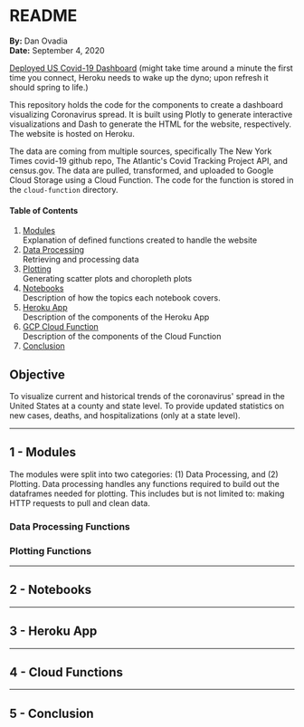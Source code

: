 # README

<b>By:</b> Dan Ovadia<br>
<b>Date:</b> September 4, 2020

[Deployed US Covid-19 Dashboard](https://covid-hotspots-ga-dsi-la-11.herokuapp.com/)
(might take time around a minute the first time you connect, Heroku needs to wake up the dyno; upon refresh it should spring to life.)

This repository holds the code for the components to create a dashboard visualizing Coronavirus spread. It is built using Plotly to generate interactive visualizations and Dash to generate the HTML for the website, respectively. The website is hosted on Heroku.

The data are coming from multiple sources, specifically The New York Times covid-19 github repo, The Atlantic's Covid Tracking Project API, and census.gov. The data are pulled, transformed, and uploaded to Google Cloud Storage using a Cloud Function. The code for the function is stored in the `cloud-function` directory.

#### Table of Contents
1. [Modules](#1---Modules)<br>
Explanation of defined functions created to handle the website
  1. [Data Processing](#Data-Processing-Functions)<br>
    Retrieving and processing data
  2. [Plotting](#Plotting-Functions)<br>
    Generating scatter plots and choropleth plots
2. [Notebooks](#2---Notebooks)<br>
  Description of how the topics each notebook covers.
3. [Heroku App](#3---Data-Processing-Functions)<br>
  Description of the components of the Heroku App
4. [GCP Cloud Function](#4---GCP-Cloud-Function)<br>
  Description of the components of the Cloud Function
5. [Conclusion](#5---Conclusion)<br>


## Objective
To visualize current and historical trends of the coronavirus' spread in the United States at a county and state level. To provide updated statistics on new cases, deaths, and hospitalizations (only at a state level).

---
## 1 - Modules
The modules were split into two categories: (1) Data Processing, and (2) Plotting. Data processing handles any functions required to build out the dataframes needed for plotting. This includes but is not limited to: making HTTP requests to pull and clean data.

### Data Processing Functions

### Plotting Functions

---
## 2 - Notebooks

---
## 3 - Heroku App

---
## 4 - Cloud Functions

---
## 5 - Conclusion

